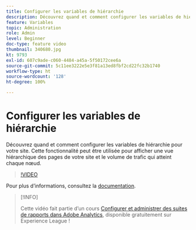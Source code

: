 ```yaml
---
title: Configurer les variables de hiérarchie
description: Découvrez quand et comment configurer les variables de hiérarchie pour votre site. Cette fonctionnalité peut être utilisée pour afficher une vue hiérarchique des pages de votre site et le volume de trafic qui atteint chaque nœud.
feature: Variables
topic: Administration
role: Admin
level: Beginner
doc-type: feature video
thumbnail: 340680.jpg
kt: 9793
exl-id: 607c9ade-c060-4484-a45a-5f50172cee6a
source-git-commit: 5c11ee3222e5e3f81a13ed8fbf2cd22fc32b1740
workflow-type: ht
source-wordcount: '128'
ht-degree: 100%

---
```


# Configurer les variables de hiérarchie

Découvrez quand et comment configurer les variables de hiérarchie pour votre site. Cette fonctionnalité peut être utilisée pour afficher une vue hiérarchique des pages de votre site et le volume de trafic qui atteint chaque nœud.

>[!VIDEO](https://video.tv.adobe.com/v/340680/?quality=12&learn=on)

Pour plus dʼinformations, consultez la [documentation](https://experienceleague.adobe.com/docs/analytics/implementation/vars/page-vars/hier.html?lang=fr).

>[!INFO]
>
> Cette vidéo fait partie d’un cours [Configurer et administrer des suites de rapports dans Adobe Analytics](https://experienceleague.adobe.com/?recommended=Analytics-A-1-2021.1.administration), disponible gratuitement sur Experience League !